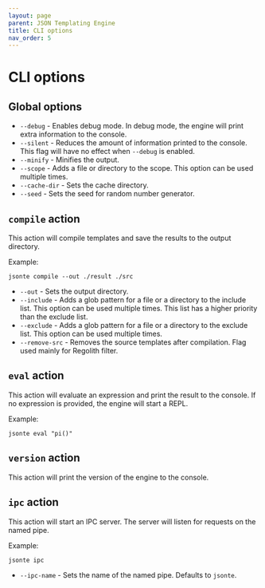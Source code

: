 ```yaml
---
layout: page
parent: JSON Templating Engine
title: CLI options
nav_order: 5
---
```


# CLI options

## Global options

 - `--debug` - Enables debug mode. In debug mode, the engine will print extra information to the console.
 - `--silent` - Reduces the amount of information printed to the console. This flag will have no effect when `--debug` is enabled.
 - `--minify` - Minifies the output. 
 - `--scope` - Adds a file or directory to the scope. This option can be used multiple times.
 - `--cache-dir` - Sets the cache directory. 
 - `--seed` - Sets the seed for random number generator. 

## `compile` action

This action will compile templates and save the results to the output directory.

Example:
```
jsonte compile --out ./result ./src
```

 - `--out` - Sets the output directory. 
 - `--include` - Adds a glob pattern for a file or a directory to the include list. This option can be used multiple times. This list has a higher priority than the exclude list.
 - `--exclude` - Adds a glob pattern for a file or a directory to the exclude list. This option can be used multiple times.
 - `--remove-src` - Removes the source templates after compilation. Flag used mainly for Regolith filter.

## `eval` action

This action will evaluate an expression and print the result to the console. If no expression is provided, the engine will start a REPL.

Example:
```
jsonte eval "pi()"
```

## `version` action

This action will print the version of the engine to the console.

## `ipc` action

This action will start an IPC server. The server will listen for requests on the named pipe. 

Example:
```
jsonte ipc
```

 - `--ipc-name` - Sets the name of the named pipe. Defaults to `jsonte`.